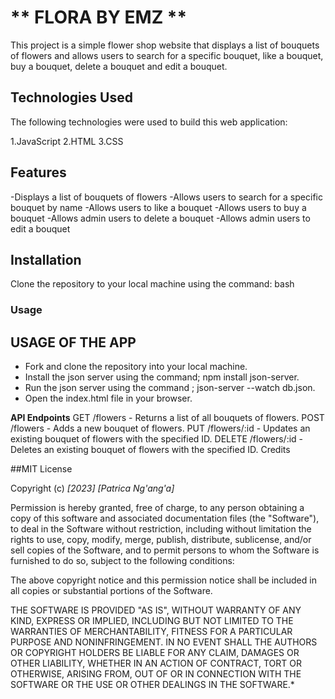 # ** FLORA BY EMZ **
This project is a simple flower shop website that displays a list of bouquets of flowers and allows users to search for a specific bouquet, like a bouquet, buy a bouquet, delete a bouquet and edit a bouquet.

## Technologies Used
The following technologies were used to build this web application:

1.JavaScript
2.HTML
3.CSS


## Features
-Displays a list of bouquets of flowers
-Allows users to search for a specific bouquet by name
-Allows users to like a bouquet
-Allows users to buy a bouquet
-Allows admin users to delete a bouquet
-Allows admin users to edit a bouquet


##  Installation
Clone the repository to your local machine using the command:
bash
###  Usage
## **USAGE OF THE APP**
- Fork and clone the repository into your local machine.
- Install the json server using  the command; npm install json-server.
- Run the json server using the command ; json-server --watch db.json.
- Open the index.html file in your browser.


**API Endpoints**
GET /flowers - Returns a list of all bouquets of flowers.
POST /flowers - Adds a new bouquet of flowers.
PUT /flowers/:id - Updates an existing bouquet of flowers with the specified ID.
DELETE /flowers/:id - Deletes an existing bouquet of flowers with the specified ID.
Credits




##MIT License

Copyright (c) *[2023]* *[Patrica Ng'ang'a]*

Permission is hereby granted, free of charge, to any person obtaining a copy
of this software and associated documentation files (the "Software"), to deal
in the Software without restriction, including without limitation the rights
to use, copy, modify, merge, publish, distribute, sublicense, and/or sell
copies of the Software, and to permit persons to whom the Software is
furnished to do so, subject to the following conditions:

The above copyright notice and this permission notice shall be included in all
copies or substantial portions of the Software.

THE SOFTWARE IS PROVIDED "AS IS", WITHOUT WARRANTY OF ANY KIND, EXPRESS OR
IMPLIED, INCLUDING BUT NOT LIMITED TO THE WARRANTIES OF MERCHANTABILITY,
FITNESS FOR A PARTICULAR PURPOSE AND NONINFRINGEMENT. IN NO EVENT SHALL THE
AUTHORS OR COPYRIGHT HOLDERS BE LIABLE FOR ANY CLAIM, DAMAGES OR OTHER
LIABILITY, WHETHER IN AN ACTION OF CONTRACT, TORT OR OTHERWISE, ARISING FROM,
OUT OF OR IN CONNECTION WITH THE SOFTWARE OR THE USE OR OTHER DEALINGS IN THE
SOFTWARE.*